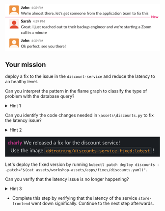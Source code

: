 ![Slack](./assets/slack3.png)

## Your mission 

deploy a fix to the issue in the `discount-service` and reduce the latency to an healthy level.

Can you interpret the pattern in the flame graph to classify the type of problem with the database query?

<details>
<summary>Hint 1</summary>

The problem is a lazy lookup on a relational database. 

</details>

Can you identify the code changes needed in `\assets\discounts.py` to fix the latency issue?

<details>
<summary>Hint 2</summary>

By changing the line:

discounts = Discount.query.all()

To the following:

```
discounts = Discount.query.options(joinedload('*')).all()
```

We eager load the `discount_type` relation on the `discount`, and can grab all information without multiple trips to the database. 

</details>

![Image Fixed](./assets/image_fixed.png)

Let's deploy the fixed version by running `kubectl patch deploy discounts --patch="$(cat assets/workshop-assets/apps/fixes/discounts.yaml)"`. 

Can you verify that the latency issue is no longer happening?

<details>
<summary>Hint 3</summary>

Try the following:

* Go to the [Service Overview](https://app.datadoghq.com/apm/service/store-frontend/rack.request) page and look how the latency of the app is going down.
Example of the P50:

![latency_improvement](./assets/better_latency.png)

* Go to the [Traces page](https://app.datadoghq.com/apm/traces) and look at one of the traces from the fixed service, they should look like this:
![solved-nplus](./assets/solved-nplus.png)
* Go to the [SLO status page](https://app.datadoghq.com/slo) and look for the current status of the service SLO you previously created.
</details>

* Complete this step by verifying that the latency of the service `store-frontend` went down significally. Continue to the next step afterwards.